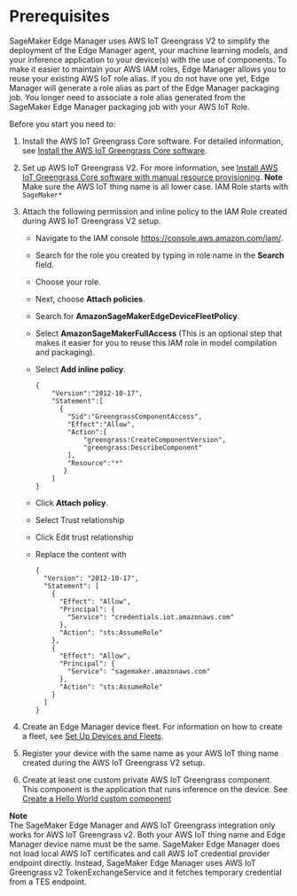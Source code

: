 # Prerequisites<a name="edge-greengrass-prerequisites"></a>

SageMaker Edge Manager uses AWS IoT Greengrass V2 to simplify the deployment of the Edge Manager agent, your machine learning models, and your inference application to your device\(s\) with the use of components\. To make it easier to maintain your AWS IAM roles, Edge Manager allows you to reuse your existing AWS IoT role alias\. If you do not have one yet, Edge Manager will generate a role alias as part of the Edge Manager packaging job\. You longer need to associate a role alias generated from the SageMaker Edge Manager packaging job with your AWS IoT Role\. 

Before you start you need to:

1. Install the AWS IoT Greengrass Core software\. For detailed information, see [Install the AWS IoT Greengrass Core software](https://docs.aws.amazon.com/greengrass/v2/developerguide/getting-started.html#install-greengrass-v2)\.

1. Set up AWS IoT Greengrass V2\. For more information, see [Install AWS IoT Greengrass Core software with manual resource provisioning](https://docs.aws.amazon.com/greengrass/v2/developerguide/manual-installation.html)\.
**Note**  
Make sure the AWS IoT thing name is all lower case\.
IAM Role starts with `SageMaker*`

1. Attach the following permission and inline policy to the IAM Role created during AWS IoT Greengrass V2 setup\.
   + Navigate to the IAM console [https://console\.aws\.amazon\.com/iam/](https://console.aws.amazon.com/iam/)\.
   + Search for the role you created by typing in role name in the **Search** field\.
   + Choose your role\.
   + Next, choose **Attach policies**\.
   + Search for **AmazonSageMakerEdgeDeviceFleetPolicy**\.
   + Select **AmazonSageMakerFullAccess** \(This is an optional step that makes it easier for you to reuse this IAM role in model compilation and packaging\)\.
   + Select **Add inline policy**\.

     ```
     {
         "Version":"2012-10-17",
         "Statement":[
           {
             "Sid":"GreengrassComponentAccess",
             "Effect":"Allow",
             "Action":[
                 "greengrass:CreateComponentVersion",
                 "greengrass:DescribeComponent"
             ],
             "Resource":"*"
            }
         ]
     }
     ```
   + Click **Attach policy**\.
   + Select Trust relationship
   + Click Edit trust relationship
   + Replace the content with

     ```
     {
       "Version": "2012-10-17",
       "Statement": [
         {
           "Effect": "Allow",
           "Principal": {
             "Service": "credentials.iot.amazonaws.com"
           },
           "Action": "sts:AssumeRole"
         },
         {
           "Effect": "Allow",
           "Principal": {
             "Service": "sagemaker.amazonaws.com"
           },
           "Action": "sts:AssumeRole"
         }
       ]
     }
     ```

1. Create an Edge Manager device fleet\. For information on how to create a fleet, see [Set Up Devices and Fleets](edge-device-fleet.md)\.

1. Register your device with the same name as your AWS IoT thing name created during the AWS IoT Greengrass V2 setup\.

1. Create at least one custom private AWS IoT Greengrass component\. This component is the application that runs inference on the device\. See [Create a Hello World custom component](edge-greengrass-custom-component.md#edge-greengrass-create-custom-component-how)

**Note**  
The SageMaker Edge Manager and AWS IoT Greengrass integration only works for AWS IoT Greengrass v2\.
Both your AWS IoT thing name and Edge Manager device name must be the same\.
SageMaker Edge Manager does not load local AWS IoT certificates and call AWS IoT credential provider endpoint directly\. Instead, SageMaker Edge Manager uses AWS IoT Greengrass v2 TokenExchangeService and it fetches temporary credential from a TES endpoint\.